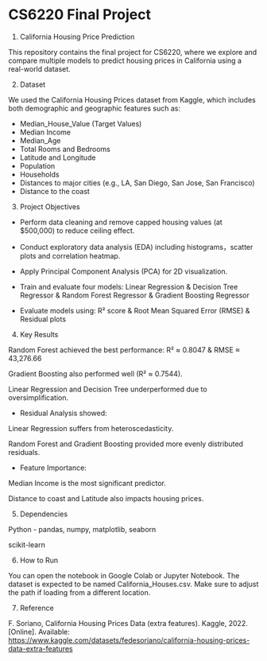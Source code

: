 # CS6220 Final Project
1. California Housing Price Prediction
   
This repository contains the final project for CS6220, where we explore and compare multiple models to predict housing prices in California using a real-world dataset.


2. Dataset
   
We used the California Housing Prices dataset from Kaggle, which includes both demographic and geographic features such as:
- Median_House_Value (Target Values)
- Median Income
- Median_Age
- Total Rooms and Bedrooms
- Latitude and Longitude
- Population
- Households
- Distances to major cities (e.g., LA, San Diego, San Jose, San Francisco)
- Distance to the coast

3. Project Objectives
   
- Perform data cleaning and remove capped housing values (at $500,000) to reduce ceiling effect.
- Conduct exploratory data analysis (EDA) including histograms，scatter plots and correlation heatmap.
- Apply Principal Component Analysis (PCA) for 2D visualization.
- Train and evaluate four models:
Linear Regression & 
Decision Tree Regressor & 
Random Forest Regressor & 
Gradient Boosting Regressor 

- Evaluate models using:
R² score & 
Root Mean Squared Error (RMSE) & 
Residual plots

4. Key Results

Random Forest achieved the best performance:
R² ≈ 0.8047 & 
RMSE ≈ 43,276.66

Gradient Boosting also performed well (R² ≈ 0.7544).

Linear Regression and Decision Tree underperformed due to oversimplification.

- Residual Analysis showed:

Linear Regression suffers from heteroscedasticity.

Random Forest and Gradient Boosting provided more evenly distributed residuals.

- Feature Importance:
 
Median Income is the most significant predictor.

Distance to coast and  Latitude also impacts housing prices.

5. Dependencies
   
Python - pandas, numpy, matplotlib, seaborn

scikit-learn


6. How to Run
   
You can open the notebook in Google Colab or Jupyter Notebook. The dataset is expected to be named California_Houses.csv.
Make sure to adjust the path if loading from a different location.

7. Reference
   
F. Soriano, California Housing Prices Data (extra features). Kaggle, 2022. [Online]. Available:
https://www.kaggle.com/datasets/fedesoriano/california-housing-prices-data-extra-features
